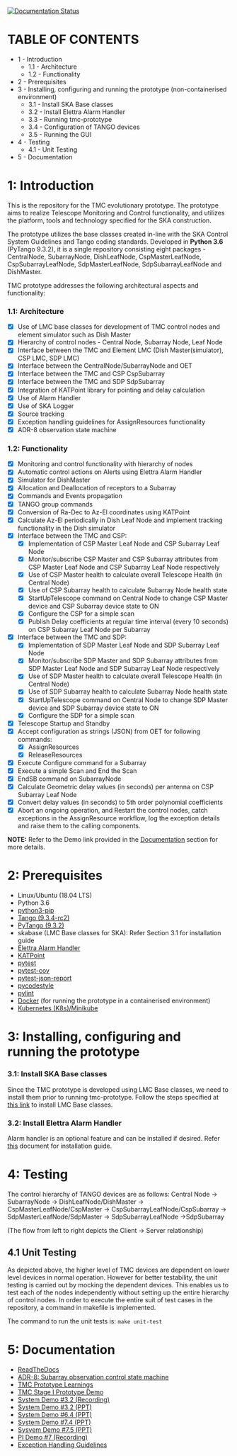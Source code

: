 [![Documentation Status](https://readthedocs.org/projects/tmc-prototype/badge/?version=master)](https://developer.skatelescope.org/projects/tmc-prototype/en/master/?badge=master)

# TABLE OF CONTENTS

 * 1   - Introduction
   * 1.1 - Architecture
   * 1.2 - Functionality
 * 2   - Prerequisites
 * 3   - Installing, configuring and running the prototype (non-containerised environment)
   * 3.1 - Install SKA Base classes
   * 3.2 - Install Elettra Alarm Handler
   * 3.3 - Running tmc-prototype
   * 3.4 - Configuration of TANGO devices
   * 3.5 - Running the GUI
 * 4   - Testing
   * 4.1 - Unit Testing
 * 5   - Documentation

# 1: Introduction
This is the repository for the TMC evolutionary prototype. The prototype aims to realize Telescope Monitoring and Control functionality, and utilizes the platform, tools and technology specified for the SKA construction.

The prototype utilizes the base classes created in-line with the SKA Control System Guidelines and Tango coding standards. Developed in **Python 3.6** (PyTango 9.3.2), it is a single repository consisting eight packages - CentralNode, SubarrayNode, DishLeafNode, CspMasterLeafNode, CspSubarrayLeafNode, SdpMasterLeafNode, SdpSubarrayLeafNode and DishMaster.

TMC prototype addresses the  following architectural aspects and functionality:

### 1.1: Architecture
* [x] Use of LMC base classes for development of TMC control nodes and element simulator such as Dish Master
* [x] Hierarchy of control nodes - Central Node, Subarray Node, Leaf Node
* [x] Interface between the TMC and Element LMC (Dish Master(simulator), CSP LMC, SDP LMC)
* [x] Interface between the CentralNode/SubarrayNode and OET
* [x] Interface between the TMC and CSP CspSubarray
* [x] Interface between the TMC and SDP SdpSubarray
* [x] Integration of KATPoint library for pointing and delay calculation 
* [x] Use of Alarm Handler
* [x] Use of SKA Logger
* [x] Source tracking
* [x] Exception handling guidelines for AssignResources functionality
* [x] ADR-8 observation state machine

### 1.2: Functionality

* [x] Monitoring and control functionality with hierarchy of nodes
* [x] Automatic control actions on Alerts using Elettra Alarm Handler
* [x] Simulator for DishMaster
* [x] Allocation and Deallocation of receptors to a Subarray
* [x] Commands and Events propagation
* [x] TANGO group commands
* [x] Conversion of Ra-Dec to Az-El coordinates using KATPoint
* [x] Calculate Az-El periodically in Dish Leaf Node and implement tracking functionality in the Dish simulator
* [x] Interface between the TMC and CSP:
   * [x] Implementation of CSP Master Leaf Node and CSP Subarray Leaf Node
   * [x] Monitor/subscribe CSP Master and CSP Subarray attributes from CSP Master Leaf Node and CSP Subarray Leaf Node respectively
   * [x] Use of CSP Master health to calculate overall Telescope Health (in Central Node)
   * [x] Use of CSP Subarray health to calculate Subarray Node health state
   * [x] StartUpTelescope command on Central Node to change CSP Master device and CSP Subarray device state to ON
   * [x] Configure the CSP for a simple scan
   * [x] Publish Delay coefficients at regular time interval (every 10 seconds) on CSP Subarray Leaf Node per Subarray
* [x] Interface between the TMC and SDP:
   * [x] Implementation of SDP Master Leaf Node and SDP Subarray Leaf Node
   * [x] Monitor/subscribe SDP Master and SDP Subarray attributes from SDP Master Leaf Node and SDP Subarray Leaf Node respectively
   * [x] Use of SDP Master health to calculate overall Telescope Health (in Central Node)
   * [x] Use of SDP Subarray health to calculate Subarray Node health state
   * [x] StartUpTelescope command on Central Node to change SDP Master device and SDP Subarray device state to ON
   * [x] Configure the SDP for a simple scan
* [x] Telescope Startup and Standby
* [x] Accept configuration as strings (JSON) from OET for following commands:
  * [x] AssignResources
  * [x] ReleaseResources
* [x] Execute Configure command for a Subarray
* [x] Execute a simple Scan and End the Scan
* [x] EndSB command on SubarrayNode
* [x] Calculate Geometric delay values (in seconds) per antenna on CSP Subarray Leaf Node
* [x] Convert delay values (in seconds) to 5th order polynomial coefficients
* [x] Abort an ongoing operation, and Restart the control nodes, catch exceptions in the AssignResource workflow, log the exception details and raise them to the calling components.

**NOTE:** Refer to the Demo link provided in the [Documentation](#6-documentation) section for more details.

# 2: Prerequisites
* Linux/Ubuntu (18.04 LTS) 
* Python 3.6
* [python3-pip](https://packages.ubuntu.com/xenial/python3-pip)
* [Tango (9.3.4-rc2)](https://docs.google.com/document/d/1TMp5n380YMvaeqeKZvRHHXa7yVxT8oBn5xsEymyNFC4/edit?usp=sharing)
* [PyTango (9.3.2)](https://docs.google.com/document/d/1DtuIs1PeYGHlDXx8RyOzZyRQ-_Eiup-ncqeDDCtcNxk/edit?usp=sharing)
* skabase (LMC Base classes for SKA): Refer Section 3.1 for installation guide
* [Elettra Alarm Handler](https://docs.google.com/document/d/1uGnVrBGs6TvnORsM2m4hbORcAzn_KK2kAO8Roaocxjo/edit?usp=sharing)
* [KATPoint](https://pypi.org/project/katpoint/)
* [pytest](https://pypi.org/project/pytest/)
* [pytest-cov](https://pypi.org/project/pytest-cov/)
* [pytest-json-report](https://pypi.org/project/pytest-json-report/)
* [pycodestyle](https://pypi.org/project/pycodestyle/)
* [pylint](https://pypi.org/project/pylint/)
* [Docker](https://docs.docker.com/install/linux/docker-ce/ubuntu/) (for running the prototype in a containerised environment)
* [Kubernetes (K8s)/Minikube](https://kubernetes.io/docs/concepts/overview/what-is-kubernetes/)

# 3: Installing, configuring and running the prototype

### 3.1: Install SKA Base classes
Since the TMC prototype is developed using LMC Base classes, we need to install them prior to running tmc-prototype.
Follow the steps specified at [this link](https://github.com/ska-telescope/lmc-base-classes) to install LMC Base classes.

### 3.2: Install Elettra Alarm Handler
Alarm handler is an optional feature and can be installed if desired. Refer [this](https://docs.google.com/document/d/1uGnVrBGs6TvnORsM2m4hbORcAzn_KK2kAO8Roaocxjo/edit?usp=sharing) document for installation guide.

# 4: Testing
The control hierarchy of TANGO devices are as follows:
Central Node -> SubarrayNode -> DishLeafNode/DishMaster
                             -> CspMasterLeafNode/CspMaster
                             -> CspSubarrayLeafNode/CspSubarray
                             -> SdpMasterLeafNode/SdpMaster
                             -> SdpSubarrayLeafNode ->SdpSubarray

(The flow from left to right depicts the Client -> Server relationship)

## 4.1 Unit Testing
As depicted above, the higher level of TMC devices are dependent on lower level devices in normal operation. However for better testability, the unit testing is carried out by mocking the dependent devices. This enables us to test each of the nodes independently without setting up the entire hierarchy of control nodes.
In order to execute the entire suit of test cases in the repository, a command in makefile is implemented.

The command to run the unit tests is:
    `make unit-test`


# 5: Documentation
* [ReadTheDocs](https://tmc-prototype.readthedocs.io/en/master/)
* [ADR-8: Subarray observation control state machine](https://confluence.skatelescope.org/x/bIdIBg)
* [TMC Prototype Learnings](https://docs.google.com/document/d/1DMhb_6NM0oaZMhSwEE79_B-MwycwzuH-RJsuOd5Zjlw/edit?usp=sharing)
* [TMC Stage I Prototype Demo](https://replay.skatelescope.org/replay/showRecordingExternal.html?key=3Na630an0coGgdK)
* [System Demo #3.2 (Recording)](https://www.dropbox.com/sh/ecqqky7ze5oaehm/AACBPF95iub58Y_OIIT-V4XZa?dl=0)
* [System Demo #3.2 (PPT)](https://drive.google.com/file/d/1pv8B3HDvNlUR3fd69_urpALWF7wwmlKG/view?usp=sharing)
* [System Demo #6.4 (PPT)](https://docs.google.com/presentation/d/1Xrm-Fa9ymxoAsLEU_icXXV99QYApDEXZIVfL2ksGREs/edit?usp=sharing)
* [System Demo #7.4 (PPT)](https://docs.google.com/presentation/d/1SDcMZY2jfCh61fgDOCMzsr69RY9triNChi3F8wU7rVw/edit?usp=sharing)
* [Sysyem Demo #7.5 (PPT)](https://docs.google.com/presentation/d/1-bOaxvquCmLbA8j6I0o_-rAjFMNLnjMnTNz_z1dOP2I/edit?usp=sharing)
* [PI Demo #7 (Recording)](https://confluence.skatelescope.org/download/attachments/116917697/NCRA_Abort_Restart_MVP_Demo.mp4?version=1&modificationDate=1598450515807&api=v2)
* [Exception Handling Guidelines](https://docs.google.com/document/d/1Er9WBsApHqJ3Yu66F7gFe8-dY8FYIl-L0PSB2cIWMZE/edit?usp=sharing)